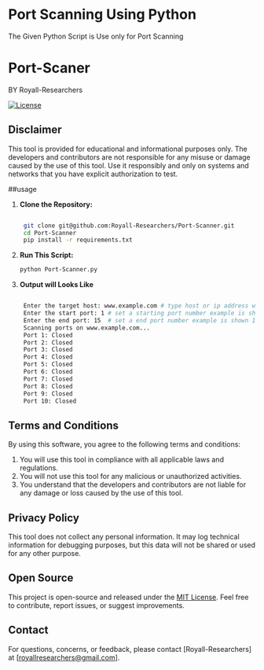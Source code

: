 # Port Scanning Using Python
The Given Python Script is Use only for Port Scanning
# Port-Scaner
BY Royall-Researchers

[![License](https://img.shields.io/badge/License-MIT-blue.svg)](LICENSE)

## Disclaimer

This tool is provided for educational and informational purposes only. The developers and contributors are not responsible for any misuse or damage caused by the use of this tool. Use it responsibly and only on systems and networks that you have explicit authorization to test.

##usage

1. **Clone the Repository:**

   ```bash
   
    git clone git@github.com:Royall-Researchers/Port-Scanner.git
    cd Port-Scanner
    pip install -r requirements.txt

2. **Run This Script:**

   ```bash
   python Port-Scanner.py

3. **Output will Looks Like**

   ```bash
   
    Enter the target host: www.example.com # type host or ip address which you need to scan
    Enter the start port: 1 # set a starting port number example is shown in 1
    Enter the end port: 15  # set a end port number example is shown 15
    Scanning ports on www.example.com...
    Port 1: Closed
    Port 2: Closed
    Port 3: Closed
    Port 4: Closed
    Port 5: Closed
    Port 6: Closed
    Port 7: Closed
    Port 8: Closed
    Port 9: Closed
    Port 10: Closed

## Terms and Conditions

By using this software, you agree to the following terms and conditions:

1. You will use this tool in compliance with all applicable laws and regulations.
2. You will not use this tool for any malicious or unauthorized activities.
3. You understand that the developers and contributors are not liable for any damage or loss caused by the use of this tool.

## Privacy Policy

This tool does not collect any personal information. It may log technical information for debugging purposes, but this data will not be shared or used for any other purpose.

## Open Source

This project is open-source and released under the [MIT License](LICENSE). Feel free to contribute, report issues, or suggest improvements.

## Contact

For questions, concerns, or feedback, please contact [Royall-Researchers] at [royallresearchers@gmail.com].

